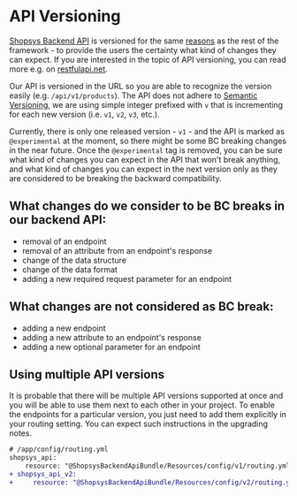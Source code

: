 # API Versioning

[Shopsys Backend API](/docs/api/introduction-to-backend-api.md) is versioned for the same [reasons](/docs/contributing/backward-compatibility-promise.md) as the rest of the framework - to provide the users the certainty what kind of changes they can expect.
If you are interested in the topic of API versioning, you can read more e.g. on [restfulapi.net](https://restfulapi.net/versioning/).

Our API is versioned in the URL so you are able to recognize the version easily (e.g. `/api/v1/products`).
The API does not adhere to [Semantic Versioning](http://semver.org/spec/v2.0.0.html), we are using simple integer prefixed with `v` that is incrementing for each new version (i.e. `v1`, `v2`, `v3`, etc.).

Currently, there is only one released version - `v1` - and the API is marked as `@experimental` at the moment, so there might be some BC breaking changes in the near future.
Once the `@experimental` tag is removed, you can be sure what kind of changes you can expect in the API that won't break anything, and what kind of changes you can expect in the next version only as they are considered to be breaking the backward compatibility.

## What changes do we consider to be BC breaks in our backend API:
* removal of an endpoint
* removal of an attribute from an endpoint's response
* change of the data structure
* change of the data format
* adding a new required request parameter for an endpoint

## What changes are not considered as BC break:
* adding a new endpoint
* adding a new attribute to an endpoint's response
* adding a new optional parameter for an endpoint

## Using multiple API versions
It is probable that there will be multiple API versions supported at once and you will be able to use them next to each other in your project.
To enable the endpoints for a particular version, you just need to add them explicitly in your routing setting.
You can expect such instructions in the upgrading notes.
```diff
# /app/config/routing.yml
shopsys_api:
    resource: "@ShopsysBackendApiBundle/Resources/config/v1/routing.yml"
+ shopsys_api_v2:
+     resource: "@ShopsysBackendApiBundle/Resources/config/v2/routing.yml"
```

